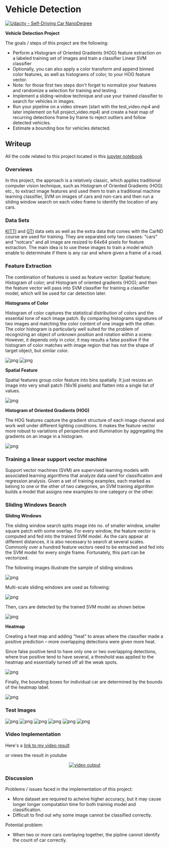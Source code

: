 # Vehicle Detection
[![Udacity - Self-Driving Car NanoDegree](https://s3.amazonaws.com/udacity-sdc/github/shield-carnd.svg)](http://www.udacity.com/drive)

**Vehicle Detection Project**

The goals / steps of this project are the following:

* Perform a Histogram of Oriented Gradients (HOG) feature extraction on a labeled training set of images and train a classifier Linear SVM classifier
* Optionally, you can also apply a color transform and append binned color features, as well as histograms of color, to your HOG feature vector. 
* Note: for those first two steps don't forget to normalize your features and randomize a selection for training and testing.
* Implement a sliding-window technique and use your trained classifier to search for vehicles in images.
* Run your pipeline on a video stream (start with the test_video.mp4 and later implement on full project_video.mp4) and create a heat map of recurring detections frame by frame to reject outliers and follow detected vehicles.
* Estimate a bounding box for vehicles detected.


## Writeup
All the code related to this project located in this [jupyter notebook](https://github.com/samuelpfchoi/CarND-P5-Vehicle-Detection/blob/master/P5.ipynb)

### Overviews
In this project, the approach is a relatively classic, which applies traditional computer vision technique, such as Histogram of Oriented Gradients (HOG) etc., to extract image features and used them to train a traditional machine learning classifier, SVM on images
of cars and non-cars and then run a sliding window search on each video frame to identify the location of any cars.

### Data Sets
[KITTI](http://www.cvlibs.net/datasets/kitti/) and [GTI](http://www.gti.ssr.upm.es/data/Vehicle_database.html) data sets as well as the extra data that comes with the CarND course are used for training. They are separated only two classes: "cars" and "notcars" and all image are resized to 64x64 pixels for feature extraction. The main idea is to use these images to train a model which enable to determinate if there is any car and where given a frame of a road.

### Feature Extraction

The combination of features is used as feature vector: Spatial feature; Histogram of color; and Histogram of oriented gradients (HOG); and then the feature vector will pass into SVM classifier for training a classifier model, which will be used for car detection later.

**Histograms of Color**

Histogram of color captures the statistical distribution of colors and the essential tone of each image patch. By comparing histograms signatures of two images and matching the color content of one image with the other. The color histogram is particularly well suited for the problem of recognizing an object of unknown position and rotation within a scene. However, it depends only in color, it may results a false
positive if the histogram of color matches with image region that has not the shape of target object, but similar color. 

![png](./writeup_images/output_8_0.png)
![png](./writeup_images/output_8_1.png)

**Spatial Feature**

Spatial features group color feature into bins spatially. It just resizes an image into very small patch (16x16 pixels) and flatten into a single list of values.

![png](./writeup_images/output_11_0.png)

**Histogram of Oriented Gradients (HOG)**

The HOG features capture the gradient structure of each image channel and work well under different lighting conditions. It makes the feature vector more robust to variations of perspective and illumination by aggregating the gradients on an image in a histogram.

![png](./writeup_images/output_14_0.png)

### Training a linear support vector machine

Support vector machines (SVM) are supervised learning models with associated learning algorithms that analyze data used for classification and regression analysis. Given a set of training examples, each marked as belong to one or the other of two categories, an SVM training algorithm builds a model that assigns new examples to one category or the other.

### Sliding Windows Search

**Sliding Windows**

The sliding window search splits image into no. of smaller window, smaller square patch with some overlap. For every window, the feature vector is computed and fed into the trained SVM model. As the cars appear at different distances, it is also necessary to search at several scales. Commonly over a hundred feature vectors need to be extracted and fed into the SVM model for every single frame. Fortunately, this part can be vectorized.

The following images illustrate the sample of sliding windows

![png](./writeup_images/output_37_0.png)

Multi-scale sliding windows are used as following:

![png](./writeup_images/output_40_0.png)

Then, cars are detected by the trained SVM model as shown below

![png](./writeup_images/output_46_0.png)

**Heatmap**

Creating a heat map and adding "heat" to areas where the classifier made a positive prediction – more overlapping detections were given more heat.  

Since false positive tend to have only one or two overlapping detections, where true positive tend to have several, a threshold was applied to the heatmap and essentially turned off all the weak spots. 

![png](./writeup_images/output_49_0.png)

Finally, the bounding boxes for individual car are determined by the bounds of the heatmap label. 

![png](./writeup_images/output_52_0.png)

### Test Images
![png](./writeup_images/output_54_0.png)
![png](./writeup_images/output_54_1.png)
![png](./writeup_images/output_54_2.png)
![png](./writeup_images/output_54_3.png)
![png](./writeup_images/output_54_4.png)
![png](./writeup_images/output_54_5.png)


### Video Implementation

Here's a [link to my video result](./output_project_video.mp4)

or views the result in youtube

<p align="center">
    <a href="https://www.youtube.com/watch?v=4UTi1yL6KNk">
        <img src="https://img.youtube.com/vi/4UTi1yL6KNk/0.jpg" alt="video output">
    </a>
</p>

### Discussion

Problems / issues faced in the implementation of this project:
* More dataset are required to acheive higher accuracy, but it may cause longer longer computation time for both training model and classification.
* Difficult to find out why some image cannot be classified correctly.

Potential problem:
* When two or more cars overlaying together, the pipline cannot identify the count of car correctly.